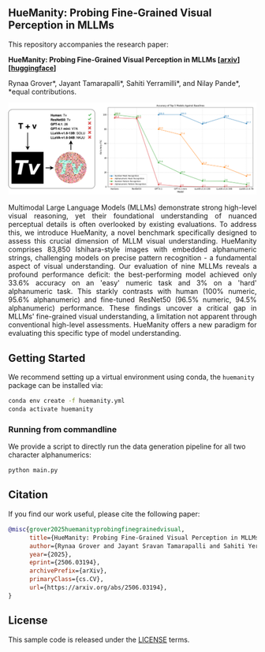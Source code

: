 ## HueManity: Probing Fine-Grained Visual Perception in MLLMs

This repository accompanies the research paper:

**HueManity: Probing Fine-Grained Visual Perception in MLLMs [[arxiv](https://www.arxiv.org/abs/2506.03194)][[huggingface](https://huggingface.co/datasets/Jayant-Sravan/HueManity)]**

Rynaa Grover*, Jayant Tamarapalli*, Sahiti Yerramilli*, and Nilay Pande*, *equal contributions.

![](assets/huemanity-teaser.png)

<p align="justify">
Multimodal Large Language Models (MLLMs) demonstrate strong high-level visual reasoning, yet their foundational understanding of nuanced perceptual details is often overlooked by existing evaluations. To address this, we introduce HueManity, a novel benchmark specifically designed to assess this crucial dimension of MLLM visual understanding. HueManity comprises 83,850 Ishihara-style images with embedded alphanumeric strings, challenging models on precise pattern recognition - a fundamental aspect of visual understanding. Our evaluation of nine MLLMs reveals a profound performance deficit: the best-performing model achieved only 33.6% accuracy on an 'easy' numeric task and 3% on a 'hard' alphanumeric task. This starkly contrasts with human (100% numeric, 95.6% alphanumeric) and fine-tuned ResNet50 (96.5% numeric, 94.5% alphanumeric) performance. These findings uncover a critical gap in MLLMs' fine-grained visual understanding, a limitation not apparent through conventional high-level assessments. HueManity offers a new paradigm for evaluating this specific type of model understanding.
</p>

## Getting Started

We recommend setting up a virtual environment using conda, the `huemanity` package can be installed via:

```bash
conda env create -f huemanity.yml
conda activate huemanity
```

### Running from commandline

We provide a script to directly run the data generation pipeline for all two character alphanumerics:
```bash
python main.py
```

## Citation

If you find our work useful, please cite the following paper:

```bibtex
@misc{grover2025huemanityprobingfinegrainedvisual,
      title={HueManity: Probing Fine-Grained Visual Perception in MLLMs}, 
      author={Rynaa Grover and Jayant Sravan Tamarapalli and Sahiti Yerramilli and Nilay Pande},
      year={2025},
      eprint={2506.03194},
      archivePrefix={arXiv},
      primaryClass={cs.CV},
      url={https://arxiv.org/abs/2506.03194}, 
}
```

## License
This sample code is released under the [LICENSE](LICENSE) terms.
